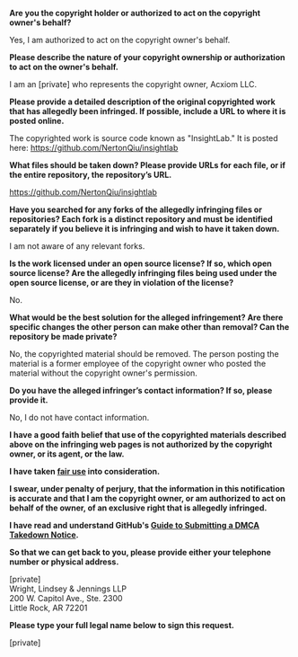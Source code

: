 **Are you the copyright holder or authorized to act on the copyright owner's behalf?**

Yes, I am authorized to act on the copyright owner's behalf.

**Please describe the nature of your copyright ownership or authorization to act on the owner's behalf.**

I am an [private] who represents the copyright owner, Acxiom LLC.

**Please provide a detailed description of the original copyrighted work that has allegedly been infringed. If possible, include a URL to where it is posted online.**

The copyrighted work is source code known as "InsightLab." It is posted here: https://github.com/NertonQiu/insightlab

**What files should be taken down? Please provide URLs for each file, or if the entire repository, the repository’s URL.**

https://github.com/NertonQiu/insightlab

**Have you searched for any forks of the allegedly infringing files or repositories? Each fork is a distinct repository and must be identified separately if you believe it is infringing and wish to have it taken down.**

I am not aware of any relevant forks.

**Is the work licensed under an open source license? If so, which open source license? Are the allegedly infringing files being used under the open source license, or are they in violation of the license?**

No.

**What would be the best solution for the alleged infringement? Are there specific changes the other person can make other than removal? Can the repository be made private?**

No, the copyrighted material should be removed. The person posting the material is a former employee of the copyright owner who posted the material without the copyright owner's permission.

**Do you have the alleged infringer’s contact information? If so, please provide it.**

No, I do not have contact information.

**I have a good faith belief that use of the copyrighted materials described above on the infringing web pages is not authorized by the copyright owner, or its agent, or the law.**

**I have taken <a href="https://www.lumendatabase.org/topics/22">fair use</a> into consideration.**

**I swear, under penalty of perjury, that the information in this notification is accurate and that I am the copyright owner, or am authorized to act on behalf of the owner, of an exclusive right that is allegedly infringed.**

**I have read and understand GitHub's <a href="https://docs.github.com/articles/guide-to-submitting-a-dmca-takedown-notice/">Guide to Submitting a DMCA Takedown Notice</a>.**

**So that we can get back to you, please provide either your telephone number or physical address.**

[private]  
Wright, Lindsey & Jennings LLP  
200 W. Capitol Ave., Ste. 2300  
Little Rock, AR 72201  

**Please type your full legal name below to sign this request.**

[private]  
